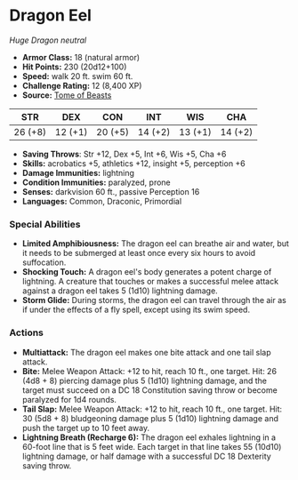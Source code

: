 # Dragon Eel

*Huge* *Dragon* *neutral*

- **Armor Class:** 18 (natural armor)
- **Hit Points:** 230 (20d12+100)
- **Speed:** walk 20 ft. swim 60 ft.
- **Challenge Rating:** 12 (8,400 XP)
- **Source:** [Tome of Beasts](https://koboldpress.com/kpstore/product/tome-of-beasts-for-5th-edition-print/)

| STR | DEX | CON | INT | WIS | CHA |
| --- | --- | --- | --- | --- | --- |
| 26 (+8) | 12 (+1) | 20 (+5) | 14 (+2) | 13 (+1) | 14 (+2) |

- **Saving Throws**: Str +12, Dex +5, Int +6, Wis +5, Cha +6
- **Skills:** acrobatics +5, athletics +12, insight +5, perception +6
- **Damage Immunities:** lightning
- **Condition Immunities:** paralyzed, prone
- **Senses:** darkvision 60 ft., passive Perception 16
- **Languages:** Common, Draconic, Primordial
### Special Abilities
- **Limited Amphibiousness:** The dragon eel can breathe air and water, but it needs to be submerged at least once every six hours to avoid suffocation.
- **Shocking Touch:** A dragon eel's body generates a potent charge of lightning. A creature that touches or makes a successful melee attack against a dragon eel takes 5 (1d10) lightning damage.
- **Storm Glide:** During storms, the dragon eel can travel through the air as if under the effects of a fly spell, except using its swim speed.
### Actions
- **Multiattack:** The dragon eel makes one bite attack and one tail slap attack.
- **Bite:** Melee Weapon Attack: +12 to hit, reach 10 ft., one target. Hit: 26 (4d8 + 8) piercing damage plus 5 (1d10) lightning damage, and the target must succeed on a DC 18 Constitution saving throw or become paralyzed for 1d4 rounds.
- **Tail Slap:** Melee Weapon Attack: +12 to hit, reach 10 ft., one target. Hit: 30 (5d8 + 8) bludgeoning damage plus 5 (1d10) lightning damage and push the target up to 10 feet away.
- **Lightning Breath (Recharge 6):** The dragon eel exhales lightning in a 60-foot line that is 5 feet wide. Each target in that line takes 55 (10d10) lightning damage, or half damage with a successful DC 18 Dexterity saving throw.
